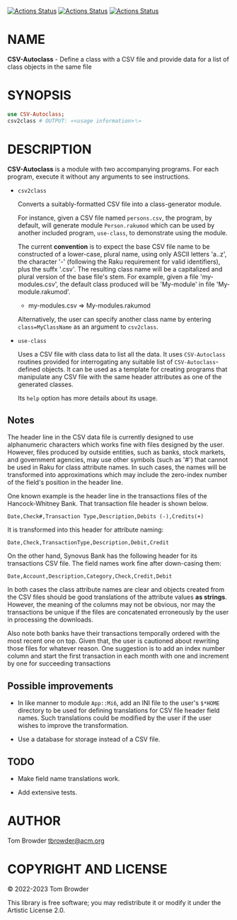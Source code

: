[![Actions Status](https://github.com/tbrowder/CSV-Autoclass/actions/workflows/linux.yml/badge.svg)](https://github.com/tbrowder/CSV-Autoclass/actions) [![Actions Status](https://github.com/tbrowder/CSV-Autoclass/actions/workflows/macos.yml/badge.svg)](https://github.com/tbrowder/CSV-Autoclass/actions) [![Actions Status](https://github.com/tbrowder/CSV-Autoclass/actions/workflows/windows.yml/badge.svg)](https://github.com/tbrowder/CSV-Autoclass/actions)

NAME
====

**CSV-Autoclass** - Define a class with a CSV file and provide data for a list of class objects in the same file

SYNOPSIS
========

```raku
use CSV-Autoclass;
csv2class # OUTPUT: «<usage information>␤»
```

DESCRIPTION
===========

**CSV-Autoclass** is a module with two accompanying programs. For each program, execute it without any arguments to see instructions.

  * `csv2class`

    Converts a suitably-formatted CSV file into a class-generator module.

    For instance, given a CSV file named `persons.csv`, the program, by default, will generate module `Person.rakumod` which can be used by another included program, `use-class`, to demonstrate using the module.

    The current **convention** is to expect the base CSV file name to be constructed of a lower-case, plural name, using only ASCII letters 'a..z', the character '-' (following the Raku requirement for valid identifiers), plus the suffx '.csv'. The resulting class name will be a capitalized and plural version of the base file's stem. For example, given a file 'my-modules.csv', the default class produced will be 'My-module' in file 'My-module.rakumod'.

      * my-modules.csv => My-modules.rakumod

    Alternatively, the user can specify another class name by entering `class=MyClassName` as an argument to `csv2class`.

  * `use-class`

    Uses a CSV file with class data to list all the data. It uses `CSV-Autoclass` routines provided for interrogating any suitable list of `CSV-Autoclass`-defined objects. It can be used as a template for creating programs that manipulate any CSV file with the same header attributes as one of the generated classes.

    Its `help` option has more details about its usage.

Notes
-----

The header line in the CSV data file is currently designed to use alphanumeric characters which works fine with files designed by the user. However, files produced by outside entities, such as banks, stock markets, and government agencies, may use other symbols (such as '#') that cannot be used in Raku for class attribute names. In such cases, the names will be transformed into approximations which may include the zero-index number of the field's position in the header line.

One known example is the header line in the transactions files of the Hancock-Whitney Bank. That transaction file header is shown below.

    Date,Check#,Transaction Type,Description,Debits (-),Credits(+)

It is transformed into this header for attribute naming:

    Date,Check,TransactionType,Description,Debit,Credit

On the other hand, Synovus Bank has the following header for its transactions CSV file. The field names work fine after down-casing them:

    Date,Account,Description,Category,Check,Credit,Debit

In both cases the class attribute names are clear and objects created from the CSV files should be good translations of the attribute values **as strings**. However, the meaning of the columns may not be obvious, nor may the transactions be unique if the files are concatenated erroneously by the user in processing the downloads.

Also note both banks have their transactions temporally ordered with the most recent one on top. Given that, the user is cautioned about rewriting those files for whatever reason. One suggestion is to add an index number column and start the first transaction in each month with one and increment by one for succeeding transactions

Possible improvements
---------------------

  * In like manner to module `App::Mi6`, add an INI file to the user's `$*HOME` directory to be used for defining translations for CSV file header field names. Such translations could be modified by the user if the user wishes to improve the transformation.

  * Use a database for storage instead of a CSV file.

TODO
----

  * Make field name translations work.

  * Add extensive tests.

AUTHOR
======

Tom Browder <tbrowder@acm.org>

COPYRIGHT AND LICENSE
=====================

© 2022-2023 Tom Browder

This library is free software; you may redistribute it or modify it under the Artistic License 2.0.

